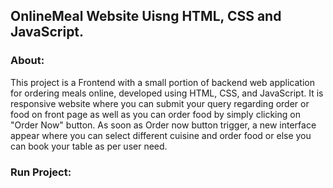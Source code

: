 ## OnlineMeal Website Uisng HTML, CSS and JavaScript.

### About:

This project is a Frontend with a small portion of backend web application for ordering meals online, developed using HTML, CSS, and JavaScript. It is responsive website where you can submit your query regarding order or food on front page as well as you can order food by simply clicking on "Order Now" button. As soon as Order now button trigger, a new interface appear where you can select different cuisine and order food or else you can book your table as per user need.

### Run Project:

